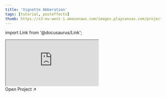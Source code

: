 ```yaml
---
title: 'Vignette Abberation'
tags: [tutorial, posteffects]
thumb: https://s3-eu-west-1.amazonaws.com/images.playcanvas.com/projects/12/440854/0F743E-image-75.jpg
---
```


import Link from '@docusaurus/Link';

<div className="iframe-container">
    <iframe src="https://playcanv.as/p/UwEmhiJf/" title="Vignette Abberation" allow="camera; microphone; xr-spatial-tracking; fullscreen" allowfullscreen></iframe>
</div>

<Link to='https://playcanvas.com/project/440854/'>Open Project ↗</Link>
